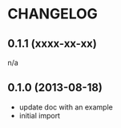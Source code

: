 CHANGELOG
=========

0.1.1 (xxxx-xx-xx)
------------------

n/a

0.1.0 (2013-08-18)
------------------

* update doc with an example
* initial import
